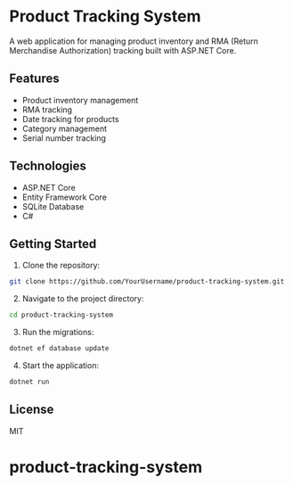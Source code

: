 # Product Tracking System

A web application for managing product inventory and RMA (Return Merchandise Authorization) tracking built with ASP.NET Core.

## Features

- Product inventory management
- RMA tracking
- Date tracking for products
- Category management
- Serial number tracking

## Technologies

- ASP.NET Core
- Entity Framework Core
- SQLite Database
- C#

## Getting Started

1. Clone the repository:

```bash
git clone https://github.com/YourUsername/product-tracking-system.git
```

2. Navigate to the project directory:

```bash
cd product-tracking-system
```

3. Run the migrations:

```bash
dotnet ef database update
```

4. Start the application:

```bash
dotnet run
```

## License

MIT

# product-tracking-system

